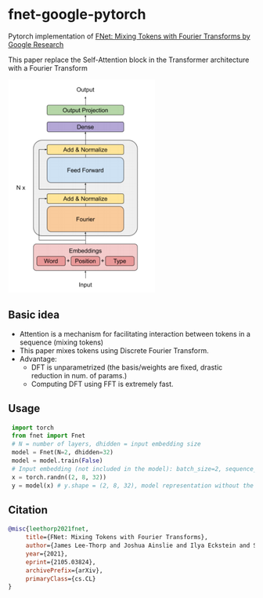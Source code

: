 # fnet-google-pytorch
Pytorch implementation of [FNet: Mixing Tokens with Fourier Transforms by Google Research](https://arxiv.org/pdf/2105.03824.pdf)

This paper replace the Self-Attention block in the Transformer architecture with a Fourier Transform

<img src="./fnet.png" width="300px"></img>

## Basic idea
 - Attention is a mechanism for facilitating interaction between tokens in a sequence (mixing tokens)
 - This paper mixes tokens using Discrete Fourier Transform.
 - Advantage: 
   - DFT is unparametrized (the basis/weights are fixed, drastic reduction in num. of params.)
   - Computing DFT using FFT is extremely fast.
   
## Usage
```python
 import torch
 from fnet import Fnet
 # N = number of layers, dhidden = input embedding size
 model = Fnet(N=2, dhidden=32)
 model = model.train(False)
 # Input embedding (not included in the model): batch_size=2, sequence_length=8, dhidden=32
 x = torch.randn((2, 8, 32))
 y = model(x) # y.shape = (2, 8, 32), model representation without the output projection
 ```
 
 ## Citation
 ```bibtex
 @misc{leethorp2021fnet,
      title={FNet: Mixing Tokens with Fourier Transforms}, 
      author={James Lee-Thorp and Joshua Ainslie and Ilya Eckstein and Santiago Ontanon},
      year={2021},
      eprint={2105.03824},
      archivePrefix={arXiv},
      primaryClass={cs.CL}
}
```
